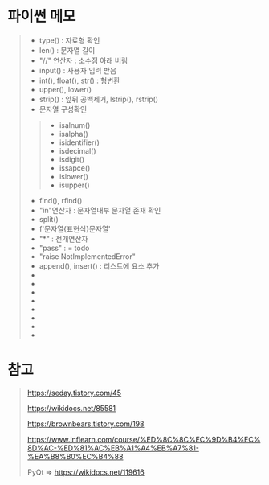 # 파이썬 메모

> * type()      : 자료형 확인
> * len()       : 문자열 길이
> * "//" 연산자 : 소수점 아래 버림
> * input()     : 사용자 입력 받음
> * int(), float(), str()   : 형변환
> * upper(), lower()
> * strip()     : 앞뒤 공백제거, lstrip(), rstrip()
> * 문자열 구성확인
>> * isalnum()
>> * isalpha()
>> * isidentifier()
>> * isdecimal()
>> * isdigit()
>> * issapce()
>> * islower()
>> * isupper()
> * find(), rfind()
> * "in"연산자  : 문자열내부 문자열 존재 확인
> * split()
> * f'문자열{표현식}문자열'
> * "*"         : 전개연산자
> * "pass"      : = todo
> * "raise NotImplementedError"
> * append(), insert()  : 리스트에 요소 추가
> * 
> * 
> * 
> * 
> * 
> * 
> * 
> * 

# 참고
> https://seday.tistory.com/45
>
> https://wikidocs.net/85581
>
> https://brownbears.tistory.com/198
>
> https://www.inflearn.com/course/%ED%8C%8C%EC%9D%B4%EC%8D%AC-%ED%81%AC%EB%A1%A4%EB%A7%81-%EA%B8%B0%EC%B4%88
>
> PyQt => https://wikidocs.net/119616
>
>
>
>
>
>

